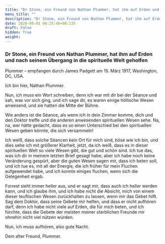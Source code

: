 ```yaml
---
title: "Dr Stone, ein Freund von Nathan Plummer, hat ihm auf Erden und nach seinem Übergang in die spirituelle Welt geholfen"
menu_title: ""
description: "Dr Stone, ein Freund von Nathan Plummer, hat ihm auf Erden und nach seinem Übergang in die spirituelle Welt geholfen"
date: 2020-08-01 06:25:48+00:135
draft: False
hidden: True
weight:
---
```

### Dr Stone, ein Freund von Nathan Plummer, hat ihm auf Erden und nach seinem Übergang in die spirituelle Welt geholfen

Plummer – empfangen durch James Padgett am 15. März 1917, Washington, DC, USA.

Ich bin hier, Nathan Plummer.

Nun, ich muss ein Wort schreiben, denn ich war mit dir bei der Séance und sah, was vor sich ging, und ich sage dir, es waren einige höllische Wesen anwesend, und sie hatten die Mitte der Bühne.

Wie anders ist die Séance, als wenn ich in dein Zimmer komme, dich und den Doktor treffe und die anderen anwesenden spirituellen Wesen sehe. Na, na, wer hätte gedacht, dass es so einen Unterschied bei den spirituellen Wesen geben könnte, die sich versammeln!

Ich weiß, dass solche Séancen kein Ort für mich sind, böse wie ich bin, und dies sehe ich mit größerer Klarheit, jetzt, da ich weiß, dass es in dieser spirituellen Welt so viele Wesen gibt, die gut und schön sind.
Ich tue das, was ich dir in meinem letzten Brief gesagt habe, aber ich habe noch keine Veränderung gespürt, aber die guten Wesen sagen mir, dass ich beten soll, und ich tue es, mit all der Energie, die ich früher für mein Fluchen aufgewendet habe, und ich konnte einiges fluchen, wenn sich die Gelegenheit ergab.

Forrest sieht immer heller aus, und er sagt mir, dass auch ich heller werden kann, und ich glaube ihm, und ich habe nicht die Absicht, mich von einem dieser teuflischen Wesen zurückhalten zu lassen, wenn mir das Gebet hilft. Sag dem Doktor, dass seine Gebete mir helfen, und dass er nicht aufhören darf, denn ich habe nicht viele auf Erden, die für mich beten, und ich fürchte, dass die Gebete der meisten meiner sterblichen Freunde mir ohnehin nicht viel nützen würden.

Nun, ich muss aufhören, also gute Nacht.

Dein alter Freund, Plummer.
